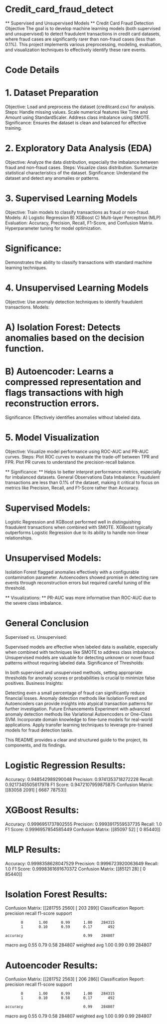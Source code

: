 # Credit_card_fraud_detect
** Supervised and Unsupervised Models ** 
Credit Card Fraud Detection
Objective
The goal is to develop machine learning models (both supervised and unsupervised) to detect fraudulent transactions in credit card datasets, 
where fraud cases are significantly rarer than non-fraud cases (less than 0.1%). This project implements various preprocessing, modeling, evaluation, and visualization techniques to effectively identify these rare events.

# Code Details
# 1. Dataset Preparation
Objective: Load and preprocess the dataset (creditcard.csv) for analysis.
Steps:
Handle missing values.
Scale numerical features like Time and Amount using StandardScaler.
Address class imbalance using SMOTE.
Significance:
Ensures the dataset is clean and balanced for effective training.

# 2. Exploratory Data Analysis (EDA)
Objective: Analyze the data distribution, especially the imbalance between fraud and non-fraud cases.
Steps:
Visualize class distribution.
Summarize statistical characteristics of the dataset.
Significance:
Understand the dataset and detect any anomalies or patterns.

# 3. Supervised Learning Models
Objective: Train models to classify transactions as fraud or non-fraud.
Models:
A) Logistic Regression
B) XGBoost
C) Multi-layer Perceptron (MLP)
Evaluation:
Accuracy, Precision, Recall, F1-Score, and Confusion Matrix.
Hyperparameter tuning for model optimization.
# Significance:
Demonstrates the ability to classify transactions with standard machine learning techniques.

# 4. Unsupervised Learning Models
Objective: Use anomaly detection techniques to identify fraudulent transactions.
Models:
# A) Isolation Forest: Detects anomalies based on the decision function.
# B) Autoencoder: Learns a compressed representation and flags transactions with high reconstruction errors.
Significance:
Effectively identifies anomalies without labeled data.

# 5. Model Visualization
Objective: Visualize model performance using ROC-AUC and PR-AUC curves.
Steps:
Plot ROC curves to evaluate the trade-off between TPR and FPR.
Plot PR curves to understand the precision-recall balance.

** Significance: **
Helps to better interpret performance metrics, especially for imbalanced datasets.
General Observations
Data Imbalance: Fraudulent transactions are less than 0.1% of the dataset, making it critical to focus on metrics like Precision, Recall, and F1-Score rather than Accuracy.

# Supervised Models:
Logistic Regression and XGBoost performed well in distinguishing fraudulent transactions when combined with SMOTE.
XGBoost typically outperforms Logistic Regression due to its ability to handle non-linear relationships.
# Unsupervised Models:
Isolation Forest flagged anomalies effectively with a configurable contamination parameter.
Autoencoders showed promise in detecting rare events through reconstruction errors but required careful tuning of the threshold.

** Visualizations: **
PR-AUC was more informative than ROC-AUC due to the severe class imbalance.

# General Conclusion
Supervised vs. Unsupervised:

Supervised models are effective when labeled data is available, especially when combined with techniques like SMOTE to address class imbalance.
Unsupervised models are valuable for detecting unknown or novel fraud patterns without requiring labeled data.
Significance of Thresholds:

In both supervised and unsupervised methods, setting appropriate thresholds for anomaly scores or probabilities is crucial to minimize false positives.
Business Insights:

Detecting even a small percentage of fraud can significantly reduce financial losses.
Anomaly detection methods like Isolation Forest and Autoencoders can provide insights into atypical transaction patterns for further investigation.
Future Enhancements
Experiment with advanced anomaly detection methods like Variational Autoencoders or One-Class SVM.
Incorporate domain knowledge to fine-tune models for real-world applications.
Apply transfer learning techniques to leverage pre-trained models for fraud detection tasks.

This README provides a clear and structured guide to the project, its components, and its findings. 

# Logistic Regression Results:
Accuracy: 0.948542989290048
Precision: 0.9741353718272228
Recall: 0.9217345505617978
F1 Score: 0.9472107959875875
Confusion Matrix:
[[83058  2091]
 [ 6687 78753]]

# XGBoost Results:
Accuracy: 0.9996951737802555
Precision: 0.9993917559537735
Recall: 1.0
F1 Score: 0.9996957854585449
Confusion Matrix:
[[85097    52]
 [    0 85440]]

# MLP Results:
Accuracy: 0.9998358628047529
Precision: 0.9996723920063649
Recall: 1.0
F1 Score: 0.9998361691670372
Confusion Matrix:
[[85121    28]
 [    0 85440]]

# Isolation Forest Results:
Confusion Matrix:
[[281755   2560]
 [   203    289]]
Classification Report:
              precision    recall  f1-score   support

           0       1.00      0.99      1.00    284315
           1       0.10      0.59      0.17       492

    accuracy                           0.99    284807
   macro avg       0.55      0.79      0.58    284807
weighted avg       1.00      0.99      0.99    284807


# Autoencoder Results:
Confusion Matrix:
[[281752   2563]
 [   206    286]]
Classification Report:
              precision    recall  f1-score   support

           0       1.00      0.99      1.00    284315
           1       0.10      0.58      0.17       492

    accuracy                           0.99    284807
   macro avg       0.55      0.79      0.58    284807
weighted avg       1.00      0.99      0.99    284807
